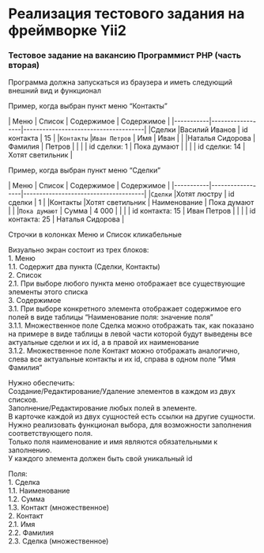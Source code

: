 # Реализация тестового задания на фреймворке Yii2


### Тестовое задание на вакансию Программист PHP (часть вторая)


Программа должна запускаться из браузера и иметь следующий внешний вид и функционал


Пример, когда выбран пункт меню “Контакты”

|    Меню   |      Список      |   Содержимое  |       Содержимое     |
|-----------|------------------|--------------------------------------|
|Сделки     |Василий Иванов    | id контакта   |  15                  |
|`Контакты` |`Иван Петров`     | Имя           |  Иван                |
|           |Наталья Сидорова  | Фамилия       |  Петров              |
|           |                  | id сделки: 1  |  Пока думают         |
|           |                  | id сделки: 14 |  Хотят светильник    |


Пример, когда выбран пункт меню “Сделки”

|    Меню   |      Список      |    Содержимое   |    Содержимое      |
|-----------|------------------|--------------------------------------|
|`Сделки`   |Хотят люстру      | id сделки       |  1                 |
|Контакты   |Хотят светильник  | Наименование    |  Пока думают       |
|           |`Пока думают`     | Сумма           |  4 000             |
|           |                  | id контакта: 15 |  Иван Петров       |
|           |                  | id контакта: 25 |  Наталья Сидорова  |


Строчки в колонках Меню и Список кликабельные

Визуально экран состоит из трех блоков:  
1.​ Меню   
    1.1.​ Содержит два пункта (Сделки, Контакты)  
2.​ Список  
    2.1.​ При выборе любого пункта меню отображает все существующие элементы этого списка  
3.​ Содержимое  
    3.1.​ При выборе конкретного элемента отображает содержимое его полей в виде таблицы “Наименование поля: значение поля”  
      3.1.1.​ Множественное поле Сделка можно отображать так, как показано на примере в виде таблицы в левой части которой будут выведены все актуальные сделки и их id, а в правой их наименование  
      3.1.2.​ Множественное поле Контакт можно отображать аналогично, слева все актуальные контакты и их id, справа в одном поле “Имя Фамилия”


Нужно обеспечить:  
Создание/Редактирование/Удаление элементов в каждом из двух списков.  
Заполнение/Редактирование любых полей в элементе.  
В карточке каждой из двух сущностей есть ссылки на другие сущности.  
Нужно реализовать функционал выбора, для возможности заполнения соответствующего поля.  
Только поля наименование и имя являются обязательными к заполнению.  
У каждого элемента должен быть свой уникальный id


Поля:  
1.​ Сделка  
    1.1.​ Наименование  
    1.2.​ Сумма  
    1.3.​ Контакт (множественное)  
2.​ Контакт  
    2.1.​ Имя  
    2.2.​ Фамилия  
    2.3.​ Сделка (множественное)  






